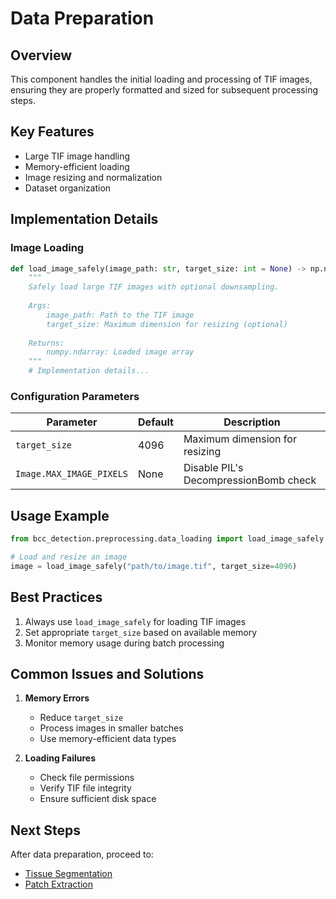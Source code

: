 # Data Preparation

## Overview
This component handles the initial loading and processing of TIF images, ensuring they are properly formatted and sized for subsequent processing steps.

## Key Features
- Large TIF image handling
- Memory-efficient loading
- Image resizing and normalization
- Dataset organization

## Implementation Details

### Image Loading
```python
def load_image_safely(image_path: str, target_size: int = None) -> np.ndarray:
    """
    Safely load large TIF images with optional downsampling.
    
    Args:
        image_path: Path to the TIF image
        target_size: Maximum dimension for resizing (optional)
    
    Returns:
        numpy.ndarray: Loaded image array
    """
    # Implementation details...
```

### Configuration Parameters
| Parameter | Default | Description |
|-----------|---------|-------------|
| `target_size` | 4096 | Maximum dimension for resizing |
| `Image.MAX_IMAGE_PIXELS` | None | Disable PIL's DecompressionBomb check |

## Usage Example
```python
from bcc_detection.preprocessing.data_loading import load_image_safely

# Load and resize an image
image = load_image_safely("path/to/image.tif", target_size=4096)
```

## Best Practices
1. Always use `load_image_safely` for loading TIF images
2. Set appropriate `target_size` based on available memory
3. Monitor memory usage during batch processing

## Common Issues and Solutions
1. **Memory Errors**
   - Reduce `target_size`
   - Process images in smaller batches
   - Use memory-efficient data types

2. **Loading Failures**
   - Check file permissions
   - Verify TIF file integrity
   - Ensure sufficient disk space

## Next Steps
After data preparation, proceed to:
- [Tissue Segmentation](../tissue_segmentation/README.md)
- [Patch Extraction](../patch_extraction/README.md) 